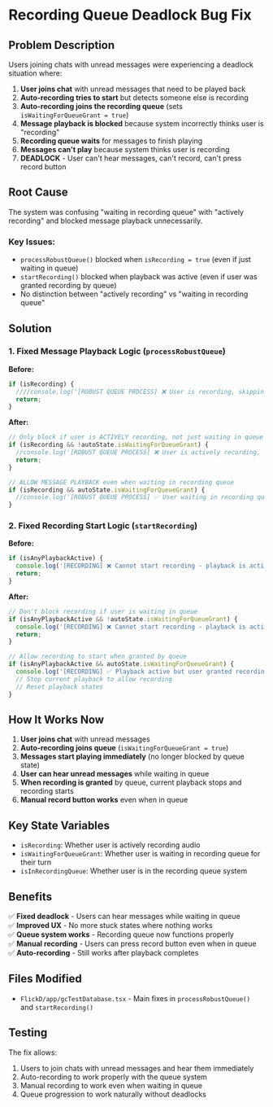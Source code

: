 # Recording Queue Deadlock Bug Fix

## Problem Description

Users joining chats with unread messages were experiencing a deadlock situation where:

1. **User joins chat** with unread messages that need to be played back
2. **Auto-recording tries to start** but detects someone else is recording
3. **Auto-recording joins the recording queue** (sets `isWaitingForQueueGrant = true`)  
4. **Message playback is blocked** because system incorrectly thinks user is "recording"
5. **Recording queue waits** for messages to finish playing
6. **Messages can't play** because system thinks user is recording
7. **DEADLOCK** - User can't hear messages, can't record, can't press record button

## Root Cause

The system was confusing "waiting in recording queue" with "actively recording" and blocked message playback unnecessarily.

### Key Issues:
- `processRobustQueue()` blocked when `isRecording = true` (even if just waiting in queue)
- `startRecording()` blocked when playback was active (even if user was granted recording by queue)
- No distinction between "actively recording" vs "waiting in recording queue"

## Solution

### 1. Fixed Message Playback Logic (`processRobustQueue`)

**Before:**
```typescript
if (isRecording) {
  ////console.log('[ROBUST QUEUE PROCESS] ❌ User is recording, skipping queue processing');
  return;
}
```

**After:**
```typescript
// Only block if user is ACTIVELY recording, not just waiting in queue
if (isRecording && !autoState.isWaitingForQueueGrant) {
  //console.log('[ROBUST QUEUE PROCESS] ❌ User is actively recording, skipping queue processing');
  return;
}

// ALLOW MESSAGE PLAYBACK even when waiting in recording queue
if (isRecording && autoState.isWaitingForQueueGrant) {
  //console.log('[ROBUST QUEUE PROCESS] ✅ User waiting in recording queue - allowing message playback');
}
```

### 2. Fixed Recording Start Logic (`startRecording`)

**Before:**
```typescript
if (isAnyPlaybackActive) {
  console.log('[RECORDING] ❌ Cannot start recording - playback is active');
  return;
}
```

**After:**
```typescript
// Don't block recording if user is waiting in queue
if (isAnyPlaybackActive && !autoState.isWaitingForQueueGrant) {
  console.log('[RECORDING] ❌ Cannot start recording - playback is active');
  return;
}

// Allow recording to start when granted by queue
if (isAnyPlaybackActive && autoState.isWaitingForQueueGrant) {
  console.log('[RECORDING] ✅ Playback active but user granted recording by queue - proceeding');
  // Stop current playback to allow recording
  // Reset playback states
}
```

## How It Works Now

1. **User joins chat** with unread messages
2. **Auto-recording joins queue** (`isWaitingForQueueGrant = true`)
3. **Messages start playing immediately** (no longer blocked by queue state)
4. **User can hear unread messages** while waiting in queue
5. **When recording is granted** by queue, current playback stops and recording starts
6. **Manual record button works** even when in queue

## Key State Variables

- `isRecording`: Whether user is actively recording audio
- `isWaitingForQueueGrant`: Whether user is waiting in recording queue for their turn
- `isInRecordingQueue`: Whether user is in the recording queue system

## Benefits

✅ **Fixed deadlock** - Users can hear messages while waiting in queue  
✅ **Improved UX** - No more stuck states where nothing works  
✅ **Queue system works** - Recording queue now functions properly  
✅ **Manual recording** - Users can press record button even when in queue  
✅ **Auto-recording** - Still works after playback completes  

## Files Modified

- `FlickD/app/gcTestDatabase.tsx` - Main fixes in `processRobustQueue()` and `startRecording()`

## Testing

The fix allows:
1. Users to join chats with unread messages and hear them immediately
2. Auto-recording to work properly with the queue system
3. Manual recording to work even when waiting in queue
4. Queue progression to work naturally without deadlocks 